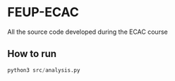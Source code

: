 # FEUP-ECAC
All the source code developed during the ECAC course

## How to run
```python
python3 src/analysis.py
```